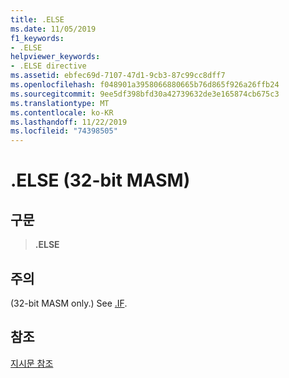 ```yaml
---
title: .ELSE
ms.date: 11/05/2019
f1_keywords:
- .ELSE
helpviewer_keywords:
- .ELSE directive
ms.assetid: ebfec69d-7107-47d1-9cb3-87c99cc8dff7
ms.openlocfilehash: f048901a3958066880665b76d865f926a26ffb24
ms.sourcegitcommit: 9ee5df398bfd30a42739632de3e165874cb675c3
ms.translationtype: MT
ms.contentlocale: ko-KR
ms.lasthandoff: 11/22/2019
ms.locfileid: "74398505"
---
```

# <a name="else-32-bit-masm"></a>.ELSE (32-bit MASM)

## <a name="syntax"></a>구문

> **.ELSE**

## <a name="remarks"></a>주의

(32-bit MASM only.) See [.IF](../../assembler/masm/dot-if.md).

## <a name="see-also"></a>참조

[지시문 참조](../../assembler/masm/directives-reference.md)
